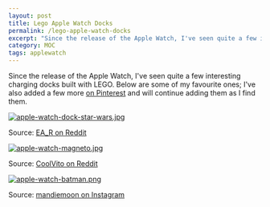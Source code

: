 ```yaml
---
layout: post
title: Lego Apple Watch Docks
permalink: /lego-apple-watch-docks
excerpt: "Since the release of the Apple Watch, I've seen quite a few interesting charging docks built with LEGO. Here are some of my favourite ones."
category: MOC
tags: applewatch
---
```


Since the release of the Apple Watch, I've seen quite a few interesting charging docks built with LEGO. Below are some of my favourite ones; I've also added a few more [on Pinterest](https://www.pinterest.com/rmlewisuk/lego-apple-watch-docks/) and will continue adding them as I find them. 



[![apple-watch-dock-star-wars.jpg](http://studshq.s3.amazonaws.com/apple-watch-dock-star-wars.jpg)](http://studshq.s3.amazonaws.com/apple-watch-dock-star-wars.jpg)

Source: [EA_R on Reddit](http://www.reddit.com/r/AppleWatch/comments/34mbz8/after_seeing_the_lego_stand_i_created_my_own/)

[![apple-watch-magneto.jpg](http://studshq.s3.amazonaws.com/apple-watch-magneto.jpg)](http://studshq.s3.amazonaws.com/apple-watch-magneto.jpg)

Source: [CoolVito on Reddit](http://www.reddit.com/r/AppleWatch/comments/34zvnu/you_cant_keep_me_in_this_plastic_prison_forever/)

[![apple-watch-batman.png](http://studshq.s3.amazonaws.com/apple-watch-batman.png)](http://studshq.s3.amazonaws.com/apple-watch-batman.png)

Source: [mandiemoon on Instagram](https://instagram.com/p/2WRJeLi_7p/)


